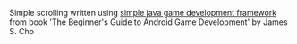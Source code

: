 Simple scrolling written using [simple java game development framework](https://github.com/KamilSwojak/SimpleGDF-awt) from book 'The Beginner's Guide to Android Game Development' by James S. Cho
